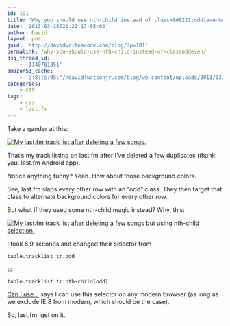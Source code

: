 ```yaml
---
id: 101
title: 'Why you should use nth-child instead of class=&#8221;odd|even&#8221;'
date: '2013-03-15T21:21:17-05:00'
author: David
layout: post
guid: 'http://davidwritescode.com/blog/?p=101'
permalink: /why-you-should-use-nth-child-instead-of-classoddeven/
dsq_thread_id:
    - '1140781351'
amazonS3_cache:
    - 'a:8:{s:95:"//davidlwatsonjr.com/blog/wp-content/uploads/2013/03/davidlwatsonjr-–-Users-at-Last.fm_-1.png";a:2:{s:2:"id";i:243;s:11:"source_type";s:13:"media-library";}s:104:"//davidlwatsonjr.com/blog/wp-content/uploads/2013/03/davidlwatsonjr-–-Users-at-Last.fm_-1-1024x531.png";a:2:{s:2:"id";i:243;s:11:"source_type";s:13:"media-library";}s:126:"//david-writes-code.storage.googleapis.com/blog/wp-content/uploads/2013/03/21130800/davidlwatsonjr-–-Users-at-Last.fm_-1.png";a:2:{s:2:"id";i:243;s:11:"source_type";s:13:"media-library";}s:135:"//david-writes-code.storage.googleapis.com/blog/wp-content/uploads/2013/03/21130800/davidlwatsonjr-–-Users-at-Last.fm_-1-1024x531.png";a:2:{s:2:"id";i:243;s:11:"source_type";s:13:"media-library";}s:104:"//davidlwatsonjr.com/blog/wp-content/uploads/2013/03/davidlwatsonjr-–-Users-at-Last.fm-nth-child-1.png";a:2:{s:2:"id";i:245;s:11:"source_type";s:13:"media-library";}s:113:"//davidlwatsonjr.com/blog/wp-content/uploads/2013/03/davidlwatsonjr-–-Users-at-Last.fm-nth-child-1-1024x557.png";a:2:{s:2:"id";i:245;s:11:"source_type";s:13:"media-library";}s:135:"//david-writes-code.storage.googleapis.com/blog/wp-content/uploads/2013/03/21130944/davidlwatsonjr-–-Users-at-Last.fm-nth-child-1.png";a:2:{s:2:"id";i:245;s:11:"source_type";s:13:"media-library";}s:144:"//david-writes-code.storage.googleapis.com/blog/wp-content/uploads/2013/03/21130944/davidlwatsonjr-–-Users-at-Last.fm-nth-child-1-1024x557.png";a:2:{s:2:"id";i:245;s:11:"source_type";s:13:"media-library";}}'
categories:
    - CSS
tags:
    - css
    - last.fm
---
```


Take a gander at this:

[![My last.fm track list after deleting a few songs.](https://david-writes-code.storage.googleapis.com/blog/wp-content/uploads/2013/03/21130800/davidlwatsonjr-%E2%80%93-Users-at-Last.fm_-1-1024x531.png)](https://david-writes-code.storage.googleapis.com/blog/wp-content/uploads/2013/03/21130800/davidlwatsonjr-%E2%80%93-Users-at-Last.fm_-1.png)

That’s my track listing on last.fm after I’ve deleted a few duplicates (thank you, last.fm Android app).

Notice anything funny? Yeah. How about those background colors.

See, last.fm slaps every other row with an “odd” class. They then target that class to alternate background colors for every other row.

But what if they used some nth-child magic instead? Why, this:

[![My last.fm track list after deleting a few songs but using nth-child selection.](https://david-writes-code.storage.googleapis.com/blog/wp-content/uploads/2013/03/21130944/davidlwatsonjr-%E2%80%93-Users-at-Last.fm-nth-child-1-1024x557.png)](https://david-writes-code.storage.googleapis.com/blog/wp-content/uploads/2013/03/21130944/davidlwatsonjr-%E2%80%93-Users-at-Last.fm-nth-child-1.png)

I took 6.9 seconds and changed their selector from

```
table.tracklist tr.odd
```

to

```
table.tracklist tr:nth-child(odd)
```

[Can I use…](http://caniuse.com/#search=nth-child "Can I use...") says I can use this selector on any modern browser (as long as we exclude IE 8 from modern, which should be the case).

So, last.fm, get on it.